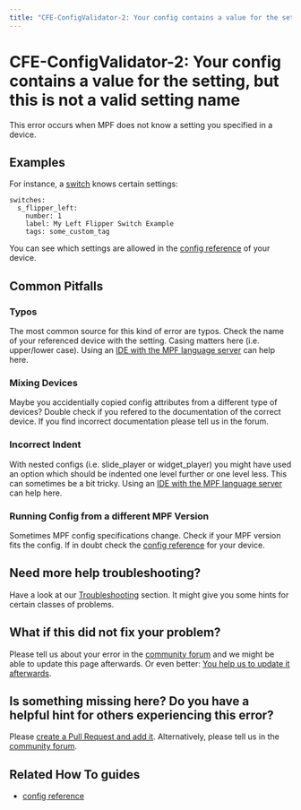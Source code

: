 ```yaml
---
title: "CFE-ConfigValidator-2: Your config contains a value for the setting, but this is not a valid setting name"
---
```


# CFE-ConfigValidator-2: Your config contains a value for the setting, but this is not a valid setting name

This error occurs when MPF does not know a setting you specified in a
device.

## Examples

For instance, a [switch](../config/switches.md) knows certain settings:

``` mpf-config
switches:
  s_flipper_left:
    number: 1
    label: My Left Flipper Switch Example
    tags: some_custom_tag
```

You can see which settings are allowed in the
[config reference](../config/index.md) of your
device.

## Common Pitfalls

### Typos

The most common source for this kind of error are typos. Check the name
of your referenced device with the setting. Casing matters here (i.e.
upper/lower case). Using an
[IDE with the MPF language server](../tools/language_server/index.md) can help here.

### Mixing Devices

Maybe you accidentially copied config attributes from a different type
of devices? Double check if you refered to the documentation of the
correct device. If you find incorrect documentation please tell us in
the forum.

### Incorrect Indent

With nested configs (i.e. slide_player or widget_player) you might have
used an option which should be indented one level further or one level
less. This can sometimes be a bit tricky. Using an
[IDE with the MPF language server](../tools/language_server/index.md) can help here.

### Running Config from a different MPF Version

Sometimes MPF config specifications change. Check if your MPF version
fits the config. If in doubt check the
[config reference](../config/index.md) for
your device.

## Need more help troubleshooting?

Have a look at our [Troubleshooting](../troubleshooting/index.md) section. It might give you some hints for certain classes of
problems.

## What if this did not fix your problem?

Please tell us about your error in the [community forum](../community/index.md) and we might
be able to update this page afterwards. Or even better:
[You help us to update it afterwards](../about/help_docs.md).

## Is something missing here? Do you have a helpful hint for others experiencing this error?

Please
[create a Pull Request and add it](../about/help_docs.md). Alternatively, please tell us in the [community forum](../community/index.md).

## Related How To guides

* [config reference](../config/index.md)
